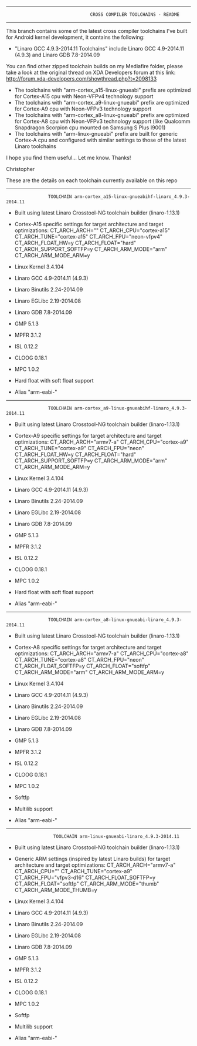 ___________________________________________________________________________________________________________

                                    CROSS COMPILER TOOLCHAINS - README
___________________________________________________________________________________________________________


This branch contains some of the latest cross compiler toolchains I've built for Android kernel development,
it contains the following:
- "Linaro GCC 4.9.3-2014.11 Toolchains" include Linaro GCC 4.9-2014.11 (4.9.3) and Linaro GDB 7.8-2014.09


You can find other zipped toolchain builds on my Mediafire folder, please take a look at the original thread on
XDA Developers forum at this link:
       http://forum.xda-developers.com/showthread.php?t=2098133


- The toolchains with "arm-cortex_a15-linux-gnueabi" prefix are optimized for Cortex-A15 cpu with Neon-VFPv4 technology support
- The toolchains with "arm-cortex_a9-linux-gnueabi" prefix are optimized for Cortex-A9 cpu with Neon-VFPv3 technology support
- The toolchains with "arm-cortex_a8-linux-gnueabi" prefix are optimized for Cortex-A8 cpu with Neon-VFPv3 technology support
  (like Qualcomm Snapdragon Scorpion cpu mounted on Samsung S Plus I9001)
- The toolchains with "arm-linux-gnueabi" prefix are built for generic Cortex-A cpu and configured with similar settings
to those of the latest Linaro toolchains

I hope you find them useful...
Let me know.
Thanks!

Christopher


These are the details on each toolchain currently available on this repo


___________________________________________________________________________________________________________

                    TOOLCHAIN arm-cortex_a15-linux-gnueabihf-linaro_4.9.3-2014.11

- Built using latest Linaro Crosstool-NG toolchain builder (linaro-1.13.1)
- Cortex-A15 specific settings for target architecture and target optimizations:
    CT_ARCH_ARCH=""
    CT_ARCH_CPU="cortex-a15"
    CT_ARCH_TUNE="cortex-a15"
    CT_ARCH_FPU="neon-vfpv4"
    CT_ARCH_FLOAT_HW=y
    CT_ARCH_FLOAT="hard"
    CT_ARCH_SUPPORT_SOFTFP=y
    CT_ARCH_ARM_MODE="arm"
    CT_ARCH_ARM_MODE_ARM=y

- Linux Kernel 3.4.104
- Linaro GCC 4.9-2014.11 (4.9.3)
- Linaro Binutils 2.24-2014.09
- Linaro EGLibc 2.19-2014.08
- Linaro GDB 7.8-2014.09
- GMP 5.1.3
- MPFR 3.1.2
- ISL 0.12.2
- CLOOG 0.18.1
- MPC 1.0.2
- Hard float with soft float support
- Alias "arm-eabi-"

___________________________________________________________________________________________________________

                    TOOLCHAIN arm-cortex_a9-linux-gnueabihf-linaro_4.9.3-2014.11

- Built using latest Linaro Crosstool-NG toolchain builder (linaro-1.13.1)
- Cortex-A9 specific settings for target architecture and target optimizations:
    CT_ARCH_ARCH="armv7-a"
    CT_ARCH_CPU="cortex-a9"
    CT_ARCH_TUNE="cortex-a9"
    CT_ARCH_FPU="neon"
    CT_ARCH_FLOAT_HW=y
    CT_ARCH_FLOAT="hard"
    CT_ARCH_SUPPORT_SOFTFP=y
    CT_ARCH_ARM_MODE="arm"
    CT_ARCH_ARM_MODE_ARM=y

- Linux Kernel 3.4.104
- Linaro GCC 4.9-2014.11 (4.9.3)
- Linaro Binutils 2.24-2014.09
- Linaro EGLibc 2.19-2014.08
- Linaro GDB 7.8-2014.09
- GMP 5.1.3
- MPFR 3.1.2
- ISL 0.12.2
- CLOOG 0.18.1
- MPC 1.0.2
- Hard float with soft float support
- Alias "arm-eabi-"

___________________________________________________________________________________________________________

                    TOOLCHAIN arm-cortex_a8-linux-gnueabi-linaro_4.9.3-2014.11

- Built using latest Linaro Crosstool-NG toolchain builder (linaro-1.13.1)
- Cortex-A8 specific settings for target architecture and target optimizations:
    CT_ARCH_ARCH="armv7-a"
    CT_ARCH_CPU="cortex-a8"
    CT_ARCH_TUNE="cortex-a8"
    CT_ARCH_FPU="neon"
    CT_ARCH_FLOAT_SOFTFP=y
    CT_ARCH_FLOAT="softfp"
    CT_ARCH_ARM_MODE="arm"
    CT_ARCH_ARM_MODE_ARM=y

- Linux Kernel 3.4.104
- Linaro GCC 4.9-2014.11 (4.9.3)
- Linaro Binutils 2.24-2014.09
- Linaro EGLibc 2.19-2014.08
- Linaro GDB 7.8-2014.09
- GMP 5.1.3
- MPFR 3.1.2
- ISL 0.12.2
- CLOOG 0.18.1
- MPC 1.0.2
- Softfp
- Multilib support
- Alias "arm-eabi-"

___________________________________________________________________________________________________________

                      TOOLCHAIN arm-linux-gnueabi-linaro_4.9.3-2014.11

- Built using latest Linaro Crosstool-NG toolchain builder (linaro-1.13.1)
- Generic ARM settings (inspired by latest Linaro builds) for target architecture and target optimizations:
    CT_ARCH_ARCH="armv7-a"
    CT_ARCH_CPU=""
    CT_ARCH_TUNE="cortex-a9"
    CT_ARCH_FPU="vfpv3-d16"
    CT_ARCH_FLOAT_SOFTFP=y
    CT_ARCH_FLOAT="softfp"
    CT_ARCH_ARM_MODE="thumb"
    CT_ARCH_ARM_MODE_THUMB=y

- Linux Kernel 3.4.104
- Linaro GCC 4.9-2014.11 (4.9.3)
- Linaro Binutils 2.24-2014.09
- Linaro EGLibc 2.19-2014.08
- Linaro GDB 7.8-2014.09
- GMP 5.1.3
- MPFR 3.1.2
- ISL 0.12.2
- CLOOG 0.18.1
- MPC 1.0.2
- Softfp
- Multilib support
- Alias "arm-eabi-"


